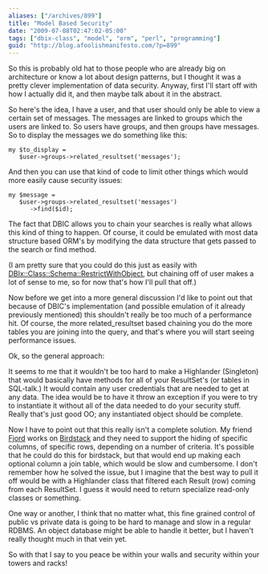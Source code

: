 ```yaml
---
aliases: ["/archives/899"]
title: "Model Based Security"
date: "2009-07-08T02:47:02-05:00"
tags: ["dbix-class", "model", "orm", "perl", "programming"]
guid: "http://blog.afoolishmanifesto.com/?p=899"
---
```

So this is probably old hat to those people who are already big on architecture or know a lot about design patterns, but I thought it was a pretty clever implementation of data security. Anyway, first I'll start off with how I actually did it, and then maybe talk about it in the abstract.

So here's the idea, I have a user, and that user should only be able to view a certain set of messages. The messages are linked to groups which the users are linked to. So users have groups, and then groups have messages. So to display the messages we do something like this:

    my $to_display =
       $user->groups->related_resultset('messages');

And then you can use that kind of code to limit other things which would more easily cause security issues:

    my $message =
       $user->groups->related_resultset('messages')
          ->find($id);

The fact that DBIC allows you to chain your searches is really what allows this kind of thing to happen. Of course, it could be emulated with most data structure based ORM's by modifying the data structure that gets passed to the search or find method.

(I am pretty sure that you could do this just as easily with [DBIx::Class::Schema::RestrictWithObject](http://search.cpan.org/~groditi/DBIx-Class-Schema-RestrictWithObject-0.0001/lib/DBIx/Class/Schema/RestrictWithObject.pm), but chaining off of user makes a lot of sense to me, so for now that's how I'll pull that off.)

Now before we get into a more general discussion I'd like to point out that because of DBIC's implementation (and possible emulation of it already previously mentioned) this shouldn't really be too much of a performance hit. Of course, the more related\_resultset based chaining you do the more tables you are joining into the query, and that's where you will start seeing performance issues.

Ok, so the general approach:

It seems to me that it wouldn't be too hard to make a Highlander (Singleton) that would basically have methods for all of your ResultSet's (or tables in SQL-talk.) It would contain any user credentials that are needed to get at any data. The idea would be to have it throw an exception if you were to try to instantiate it without all of the data needed to do your security stuff. Really that's just good OO; any instantiated object should be complete.

Now I have to point out that this really isn't a complete solution. My friend [Fjord](http://curtis.hawthorne.name/blog/) works on [Birdstack](http://birdstack.com) and they need to support the hiding of specific columns, of specific rows, depending on a number of criteria. It's possible that he could do this for birdstack, but that would end up making each optional column a join table, which would be slow and cumbersome. I don't remember how he solved the issue, but I imagine that the best way to pull it off would be with a Highlander class that filtered each Result (row) coming from each ResultSet. I guess it would need to return specialize read-only classes or something.

One way or another, I think that no matter what, this fine grained control of public vs private data is going to be hard to manage and slow in a regular RDBMS. An object database might be able to handle it better, but I haven't really thought much in that vein yet.

So with that I say to you peace be within your walls and security within your towers and racks!
